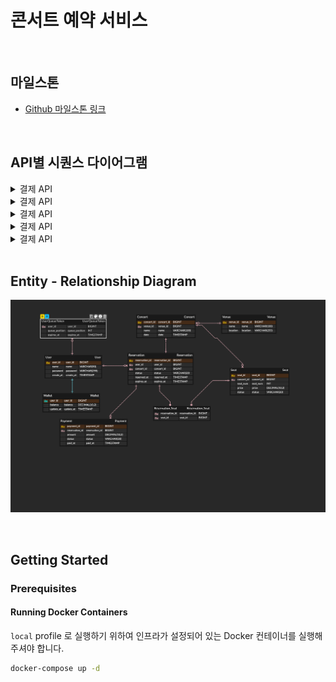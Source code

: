 # 콘서트 예약 서비스

<br>

## 마일스톤
- [Github 마일스톤 링크](https://github.com/users/shlish95/projects/1/views/1)

<br>

## API별 시퀀스 다이어그램
<details>
<summary>결제 API</summary>

![시퀀스 다이어그램](sequence_diagram/유저 토큰 발급 API.drawio.png)

</details>

<details>
<summary>결제 API</summary>

![시퀀스 다이어그램](sequence_diagram/잔액 충전 및 조회 API.drawio.png)

</details>

<details>
<summary>결제 API</summary>

![시퀀스 다이어그램](sequence_diagram/예약 가능 날짜 및 좌석 조회 API.drawio.png)

</details>

<details>
<summary>결제 API</summary>

![시퀀스 다이어그램](sequence_diagram/결제 API.drawio.png)

</details>

<details>
<summary>결제 API</summary>

![시퀀스 다이어그램](sequence_diagram/좌석 예약 요청 API.drawio.png)

</details>

<br>

## Entity - Relationship Diagram

![ERD](ERD.png)

<br>

## Getting Started

### Prerequisites

#### Running Docker Containers

`local` profile 로 실행하기 위하여 인프라가 설정되어 있는 Docker 컨테이너를 실행해주셔야 합니다.

```bash
docker-compose up -d
```
